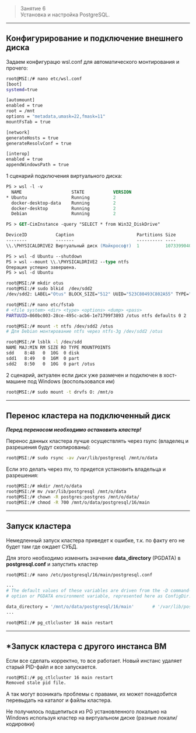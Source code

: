 > Занятие 6  
Установка и настройка PostgreSQL.
---
Конфигурирование и подключение внешнего диска
---
Задаем конфигурацю wsl.conf для автоматического монтирования и прочего:
```bash
root@MSI:/# nano etc/wsl.conf
[boot]
systemd=true

[automount]
enabled = true
root = /mnt
options = "metadata,umask=22,fmask=11"
mountFsTab = true

[network]
generateHosts = true
generateResolvConf = true

[interop]
enabled = true
appendWindowsPath = true
```
1 сценарий подключения виртуального диска:
```ps
PS > wsl -l -v
  NAME                   STATE           VERSION
* Ubuntu                 Running         2
  docker-desktop-data    Running         2
  docker-desktop         Running         2
  Debian                 Running         2

PS > GET-CimInstance -query "SELECT * from Win32_DiskDrive"

DeviceID           Caption                        Partitions Size          Model
--------           -------                        ---------- ----          -----
\\.\PHYSICALDRIVE2 Виртуальный диск (Майкрософт)  1          10733990400   Виртуальный диск (Майкрософт)

PS > wsl -d Ubuntu --shutdown
PS > wsl --mount \\.\PHYSICALDRIVE2 --type ntfs
Операция успешно завершена.
PS > wsl -d Ubuntu
```

```bash
root@MSI:/# mkdir otus
root@MSI:/# sudo blkid  /dev/sdd2
/dev/sdd2: LABEL="Otus" BLOCK_SIZE="512" UUID="523C80493C802A55" TYPE="ntfs" PARTLABEL="Basic data partition" PARTUUID="860bc003-28ce-495c-acb6-1e71799f3893"

root@MSI:/# nano etc/fstab
# <file system> <dir> <type> <options> <dump> <pass>
PARTUUID=860bc003-28ce-495c-acb6-1e71799f3893 /otus ntfs defaults 0 2

root@MSI:/# mount -t ntfs /dev/sdd2 /otus
# Для Debian монтирование ntfs через ntfs-3g /dev/sdd2 /otus

root@MSI:/# lsblk -l /dev/sdd
NAME MAJ:MIN RM SIZE RO TYPE MOUNTPOINTS
sdd    8:48   0  10G  0 disk
sdd1   8:49   0  16M  0 part
sdd2   8:50   0  10G  0 part /otus
```
2 сценарий, актуален если диск уже размечен и подключен в хост-машине под Windows (воспользовался им)
```bash
root@MSI:/# sudo mount -t drvfs O: /mnt/o
```
---
Перенос кластера на подключенный диск
---
***Перед переносом необходимо остановить кластер!***

Перенос данных кластера лучше осуществлять через rsync (владелец и разрешения будут скопированы):
```bash
root@MSI:/# sudo rsync -av /var/lib/postgresql /mnt/o/data
```
Если это делать через mv, то придется установить владельца и разрешения:
```bash
root@MSI:/# mkdir /mnt/o/data
root@MSI:/# mv /var/lib/postgresql /mnt/o/data
root@MSI:/# chown -R postgres:postgres /mnt/o/data/
root@MSI:/# chmod -R 700 /mnt/o/data/postgresql/16/main
```
---
Запуск кластера
---
Немедленный запуск кластера приведет к ошибке, т.к. по факту его не будет там где ождает СУБД.

Для этого необходимо изменить значение **data_directory** (PGDATA) в **postgresql.conf** и запустить кластер
```bash
root@MSI:/# nano /etc/postgresql/16/main/postgresql.conf

...
# The default values of these variables are driven from the -D command-line
# option or PGDATA environment variable, represented here as ConfigDir.

data_directory = '/mnt/o/data/postgresql/16/main'       # '/var/lib/postgresql/16/main'         # use data in another directory
...

root@MSI:/# pg_ctlcluster 16 main restart
```

---
*Запуск кластера c другого инстанса ВМ
---
Если все сделать корректно, то все работает. Новый инстанс удаляет старый PID-файл и все запускается. 
```bash
root@MSI:/# pg_ctlcluster 16 main restart
Removed stale pid file.
```
А так могут возникать проблемы с правами, их может понадобится перевыдать на каталог и файлы кластера.

Не получилось подцепиться из PG установленного локально на Windows используя кластер на виртуальном диске (разные локали/кодировки)
